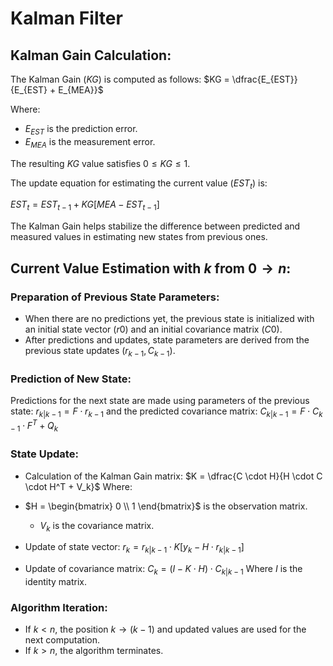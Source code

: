 # Kalman Filter
## Kalman Gain Calculation:

The Kalman Gain ($KG$) is computed as follows:
$KG = \dfrac{E_{EST}}{E_{EST} + E_{MEA}}$

Where:
- $E_{EST}$ is the prediction error.
- $E_{MEA}$ is the measurement error.

The resulting $KG$ value satisfies $0 \leq KG \leq 1$.

The update equation for estimating the current value ($EST_t$) is:

$EST_t = EST_{t - 1} + KG \left[MEA - EST_{t - 1}\right]$

The Kalman Gain helps stabilize the difference between predicted and measured values in estimating new states from previous ones.

## Current Value Estimation with $k$ from $0 \longrightarrow n$:

### Preparation of Previous State Parameters:
- When there are no predictions yet, the previous state is initialized with an initial state vector ($r0$) and an initial covariance matrix ($C0$).
- After predictions and updates, state parameters are derived from the previous state updates ($r_{k - 1}, C_{k - 1}$).

### Prediction of New State:
Predictions for the next state are made using parameters of the previous state:
$r_{k | k - 1} = F \cdot r_{k - 1}$
and the predicted covariance matrix:
$C_{k | k - 1} = F \cdot C_{k - 1} \cdot F^T + Q_k$

### State Update:
- Calculation of the Kalman Gain matrix:
$K = \dfrac{C \cdot H}{H \cdot C \cdot H^T + V_k}$
Where:
- $H = \begin{bmatrix} 0 \\ 1 \end{bmatrix}$ is the observation matrix.
  - $V_k$ is the covariance matrix.

- Update of state vector:
$r_k = r_{k | k - 1} \cdot K\left[y_k - H \cdot r_{k | k - 1}\right]$

- Update of covariance matrix:
$C_{k} = \left(I - K \cdot H\right) \cdot C_{k | k - 1}$
Where $I$ is the identity matrix.

### Algorithm Iteration:
- If $k < n$, the position $k \longrightarrow \left(k - 1\right)$ and updated values are used for the next computation.
- If $k > n$, the algorithm terminates.
